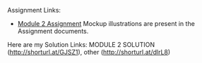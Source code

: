 Assignment Links:
- [Module 2 Assignment](http://goo.gl/4Blt4G)
Mockup illustrations are present in the Assignment documents.

Here are my Solution Links: 
MODULE 2 SOLUTION (http://shorturl.at/GJSZ1), other (http://shorturl.at/dlrL8)

